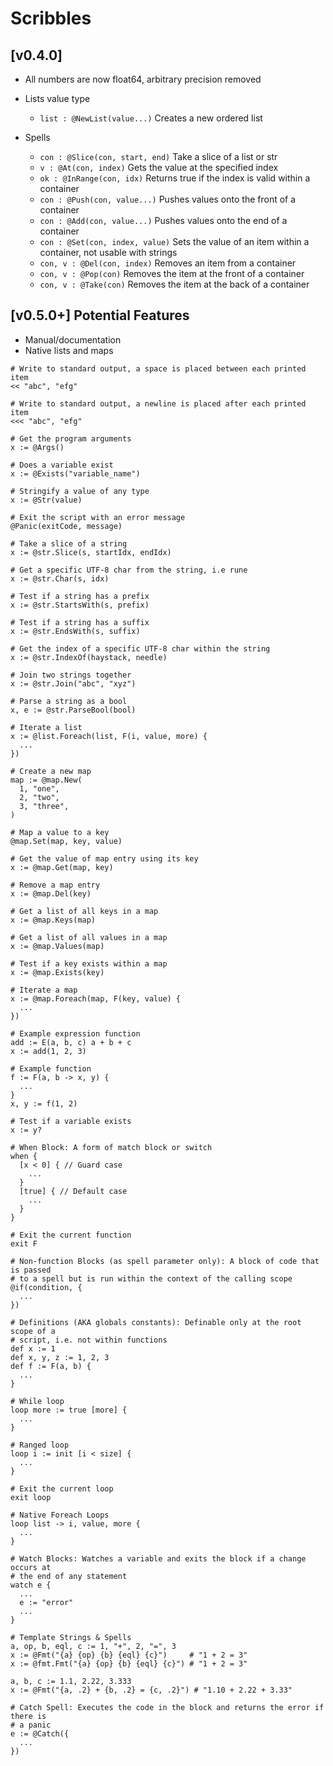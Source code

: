 # Scribbles

## [v0.4.0]

- All numbers are now float64, arbitrary precision removed
- Lists value type
  - `list : @NewList(value...)` Creates a new ordered list

- Spells
  - `con : @Slice(con, start, end)` Take a slice of a list or str
  - `v : @At(con, index)` Gets the value at the specified index
  - `ok : @InRange(con, idx)` Returns true if the index is valid within a container
  - `con : @Push(con, value...)` Pushes values onto the front of a container
  - `con : @Add(con, value...)` Pushes values onto the end of a container
  - `con : @Set(con, index, value)` Sets the value of an item within a container, not usable with strings
  - `con, v : @Del(con, index)` Removes an item from a container
  - `con, v : @Pop(con)` Removes the item at the front of a container
  - `con, v : @Take(con)` Removes the item at the back of a container

## [v0.5.0+] Potential Features

- Manual/documentation
- Native lists and maps

```
# Write to standard output, a space is placed between each printed item 
<< "abc", "efg"

# Write to standard output, a newline is placed after each printed item 
<<< "abc", "efg"

# Get the program arguments
x := @Args()

# Does a variable exist
x := @Exists("variable_name")

# Stringify a value of any type
x := @Str(value)

# Exit the script with an error message
@Panic(exitCode, message)

# Take a slice of a string
x := @str.Slice(s, startIdx, endIdx)

# Get a specific UTF-8 char from the string, i.e rune
x := @str.Char(s, idx)

# Test if a string has a prefix
x := @str.StartsWith(s, prefix)

# Test if a string has a suffix
x := @str.EndsWith(s, suffix)

# Get the index of a specific UTF-8 char within the string
x := @str.IndexOf(haystack, needle)

# Join two strings together
x := @str.Join("abc", "xyz")

# Parse a string as a bool
x, e := @str.ParseBool(bool)

# Iterate a list
x := @list.Foreach(list, F(i, value, more) {
  ...
})

# Create a new map
map := @map.New(
  1, "one",
  2, "two",
  3, "three",
)

# Map a value to a key
@map.Set(map, key, value)

# Get the value of map entry using its key
x := @map.Get(map, key)

# Remove a map entry
x := @map.Del(key)

# Get a list of all keys in a map
x := @map.Keys(map)

# Get a list of all values in a map
x := @map.Values(map)

# Test if a key exists within a map
x := @map.Exists(key)

# Iterate a map
x := @map.Foreach(map, F(key, value) {
  ...
})

# Example expression function
add := E(a, b, c) a + b + c
x := add(1, 2, 3)

# Example function
f := F(a, b -> x, y) {
  ...
}
x, y := f(1, 2)

# Test if a variable exists
x := y?

# When Block: A form of match block or switch
when {
  [x < 0] { // Guard case
    ... 
  }
  [true] { // Default case
    ... 
  }
}

# Exit the current function
exit F

# Non-function Blocks (as spell parameter only): A block of code that is passed
# to a spell but is run within the context of the calling scope
@if(condition, {
  ...
})

# Definitions (AKA globals constants): Definable only at the root scope of a
# script, i.e. not within functions
def x := 1
def x, y, z := 1, 2, 3
def f := F(a, b) {
  ...
}

# While loop
loop more := true [more] {
  ...
}

# Ranged loop
loop i := init [i < size] {
  ...
}

# Exit the current loop
exit loop

# Native Foreach Loops
loop list -> i, value, more {
  ...
}

# Watch Blocks: Watches a variable and exits the block if a change occurs at
# the end of any statement
watch e {
  ...
  e := "error"
  ...
}

# Template Strings & Spells
a, op, b, eql, c := 1, "+", 2, "=", 3
x := @Fmt("{a} {op} {b} {eql} {c}")     # "1 + 2 = 3"
x := @fmt.Fmt("{a} {op} {b} {eql} {c}") # "1 + 2 = 3"

a, b, c := 1.1, 2.22, 3.333
x := @Fmt("{a, .2} + {b, .2} = {c, .2}") # "1.10 + 2.22 + 3.33"

# Catch Spell: Executes the code in the block and returns the error if there is
# a panic
e := @Catch({
  ...
})
```
